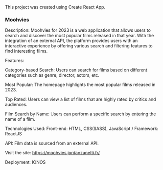 This project was created using Create React App.

### Moohvies

Description: Moohvies for 2023 is a web application that allows users to search and discover the most popular films released in that year. With the integration of an external API, the platform provides users with an interactive experience by offering various search and filtering features to find interesting films.

Features:

Category-based Search: Users can search for films based on different categories such as genre, director, actors, etc.

Most Popular: The homepage highlights the most popular films released in 2023.

Top Rated: Users can view a list of films that are highly rated by critics and audiences.

Film Search by Name: Users can perform a specific search by entering the name of a film.

Technologies Used:
Front-end: HTML, CSS(SASS), JavaScript / Framework: ReactJS

API: Film data is sourced from an external API.

Visit the site: https://moohvies.jordanzanetti.fr/

Deployment: IONOS
